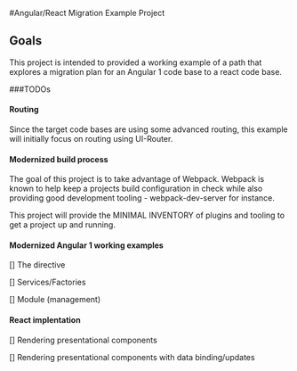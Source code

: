 #Angular/React Migration Example Project

## Goals

This project is intended to provided a working example of a path that
explores a migration plan for an Angular 1 code base to a react code base.

###TODOs

#### Routing

Since the target code bases are using some advanced routing, this example
will initially focus on routing using UI-Router.

#### Modernized build process

The goal of this project is to take advantage of Webpack.  Webpack is known
to help keep a projects build configuration in check while also providing good
development tooling - webpack-dev-server for instance.

This project will provide the MINIMAL INVENTORY of plugins and tooling to get
a project up and running.

#### Modernized Angular 1 working examples

[] The directive

[] Services/Factories

[] Module (management)

#### React implentation

[] Rendering presentational components

[] Rendering presentational components with data binding/updates 
